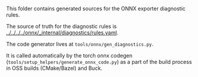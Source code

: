 This folder contains generated sources for the ONNX exporter diagnostic rules.

The source of truth for the diagnostic rules is [../../../../onnx/_internal/diagnostics/rules.yaml](../../../../onnx/_internal/diagnostics/rules.yaml).

The code generator lives at `tools/onnx/gen_diagnostics.py`.

It is called automatically by the torch onnx codegen (`tools/setup_helpers/generate_onnx_code.py`)
as a part of the build process in OSS builds (CMake/Bazel) and Buck.

